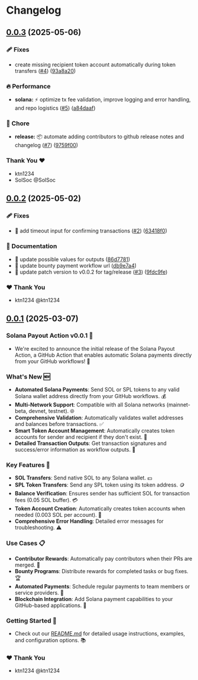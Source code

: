 # Changelog

## [0.0.3](https://github.com/UraniumCorporation/solana-payout-action/compare/v0.0.2...v0.0.3) (2025-05-06)

### 🩹 Fixes

* create missing recipient token account automatically during token transfers ([#4](https://github.com/UraniumCorporation/solana-payout-action/issues/4)) ([93a8a20](https://github.com/UraniumCorporation/solana-payout-action/commit/93a8a20d6bf134182bcf7b1349561e80b47c7829))

### 🔥 Performance

* **solana:** ⚡️ optimize tx fee validation, improve logging and error handling, and repo logistics ([#5](https://github.com/UraniumCorporation/solana-payout-action/issues/5)) ([a84daaf](https://github.com/UraniumCorporation/solana-payout-action/commit/a84daafddde5156ca5a9fbd0b295e907f3db9622))

### 🏡 Chore

* **release:** 📦 automate adding contributors to github release notes and changelog ([#7](https://github.com/UraniumCorporation/solana-payout-action/issues/7)) ([9759f00](https://github.com/UraniumCorporation/solana-payout-action/commit/9759f001c3a5625d803a20d6364abdc330eecb2b))

### Thank You ❤️

* ktn1234
* SolSoc @SolSoc

## [0.0.2](https://github.com/UraniumCorporation/solana-payout-action/compare/v0.0.1...v0.0.2) (2025-05-02)

### 🩹 Fixes

* 🐛 add timeout input for confirming transactions ([#2](https://github.com/UraniumCorporation/solana-payout-action/issues/2)) ([63418f0](https://github.com/UraniumCorporation/solana-payout-action/commit/63418f039fabcb23df946e447f2f622e689bde6a))

### 📖 Documentation

* 📝 update possible values for outputs ([86d7781](https://github.com/UraniumCorporation/solana-payout-action/commit/86d7781aea07024051ef1d02a47ae373a9956170))
* 🔗 update bounty payment workflow url ([db9e7a4](https://github.com/UraniumCorporation/solana-payout-action/commit/db9e7a402bd1e57de965f6568b85315d18359b75))
* 📝 update patch version to v0.0.2 for tag/release ([#3](https://github.com/UraniumCorporation/solana-payout-action/issues/3)) ([9fdc9fe](https://github.com/UraniumCorporation/solana-payout-action/commit/9fdc9fe94b6df9109ef9a5c541dadcf46aa396b8))

### ❤️ Thank You

* ktn1234 @ktn1234

## [0.0.1](https://github.com/UraniumCorporation/solana-payout-action/commits/v0.0.1) (2025-03-07)

### Solana Payout Action v0.0.1 🚀

* We're excited to announce the initial release of the Solana Payout Action, a GitHub Action that enables automatic Solana payments directly from your GitHub workflows! 💸

### What's New 🆕

* **Automated Solana Payments**: Send SOL or SPL tokens to any valid Solana wallet address directly from your GitHub workflows. 💰
* **Multi-Network Support**: Compatible with all Solana networks (mainnet-beta, devnet, testnet). 🌐
* **Comprehensive Validation**: Automatically validates wallet addresses and balances before transactions. ✅
* **Smart Token Account Management**: Automatically creates token accounts for sender and recipient if they don't exist. 🔑
* **Detailed Transaction Outputs**: Get transaction signatures and success/error information as workflow outputs. 📝

### Key Features 🔑

* **SOL Transfers**: Send native SOL to any Solana wallet. 💵
* **SPL Token Transfers**: Send any SPL token using its token address. 🪙
* **Balance Verification**: Ensures sender has sufficient SOL for transaction fees (0.05 SOL buffer). 💳
* **Token Account Creation**: Automatically creates token accounts when needed (0.003 SOL per account). 🏦
* **Comprehensive Error Handling**: Detailed error messages for troubleshooting. ⚠️

### Use Cases 📋

* **Contributor Rewards**: Automatically pay contributors when their PRs are merged. 🤝
* **Bounty Programs**: Distribute rewards for completed tasks or bug fixes. 🏆
* **Automated Payments**: Schedule regular payments to team members or service providers. 📅
* **Blockchain Integration**: Add Solana payment capabilities to your GitHub-based applications. 🔗

### Getting Started 🚀

* Check out our [README.md](https://github.com/UraniumCorporation/solana-payout-action/blob/main/README.md) for detailed usage instructions, examples, and configuration options. 📚

### ❤️ Thank You

* ktn1234 @ktn1234
